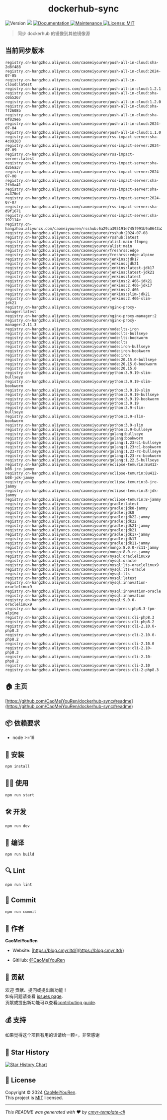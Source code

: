 <h1 align="center">dockerhub-sync </h1>
<p>
  <img alt="Version" src="https://img.shields.io/badge/version-0.1.0-blue.svg?cacheSeconds=2592000" />
  <img src="https://img.shields.io/badge/node-%3E%3D16-blue.svg" />
  <a href="https://github.com/CaoMeiYouRen/dockerhub-sync#readme" target="_blank">
    <img alt="Documentation" src="https://img.shields.io/badge/documentation-yes-brightgreen.svg" />
  </a>
  <a href="https://github.com/CaoMeiYouRen/dockerhub-sync/graphs/commit-activity" target="_blank">
    <img alt="Maintenance" src="https://img.shields.io/badge/Maintained%3F-yes-green.svg" />
  </a>
  <a href="https://github.com/CaoMeiYouRen/dockerhub-sync/blob/master/LICENSE" target="_blank">
    <img alt="License: MIT" src="https://img.shields.io/github/license/CaoMeiYouRen/dockerhub-sync?color=yellow" />
  </a>
</p>


> 同步 dockerhub 的镜像到其他镜像源

## 当前同步版本

<!-- DOCKER_START -->
```
registry.cn-hangzhou.aliyuncs.com/caomeiyouren/push-all-in-cloud:sha-2d8f488
registry.cn-hangzhou.aliyuncs.com/caomeiyouren/push-all-in-cloud:2024-07-05
registry.cn-hangzhou.aliyuncs.com/caomeiyouren/push-all-in-cloud:latest
registry.cn-hangzhou.aliyuncs.com/caomeiyouren/push-all-in-cloud:1.2.1
registry.cn-hangzhou.aliyuncs.com/caomeiyouren/push-all-in-cloud:sha-c0a5267
registry.cn-hangzhou.aliyuncs.com/caomeiyouren/push-all-in-cloud:1.2.0
registry.cn-hangzhou.aliyuncs.com/caomeiyouren/push-all-in-cloud:sha-ff2608b
registry.cn-hangzhou.aliyuncs.com/caomeiyouren/push-all-in-cloud:sha-0f829e6
registry.cn-hangzhou.aliyuncs.com/caomeiyouren/push-all-in-cloud:2024-07-04
registry.cn-hangzhou.aliyuncs.com/caomeiyouren/push-all-in-cloud:1.1.0
registry.cn-hangzhou.aliyuncs.com/caomeiyouren/rss-impact-server:sha-4c09283
registry.cn-hangzhou.aliyuncs.com/caomeiyouren/rss-impact-server:2024-07-09
registry.cn-hangzhou.aliyuncs.com/caomeiyouren/rss-impact-server:latest
registry.cn-hangzhou.aliyuncs.com/caomeiyouren/rss-impact-server:sha-d266a37
registry.cn-hangzhou.aliyuncs.com/caomeiyouren/rss-impact-server:2024-07-08
registry.cn-hangzhou.aliyuncs.com/caomeiyouren/rss-impact-server:sha-2fb8a41
registry.cn-hangzhou.aliyuncs.com/caomeiyouren/rss-impact-server:sha-ac376ef
registry.cn-hangzhou.aliyuncs.com/caomeiyouren/rss-impact-server:2024-07-07
registry.cn-hangzhou.aliyuncs.com/caomeiyouren/rss-impact-server:sha-d9f1671
registry.cn-hangzhou.aliyuncs.com/caomeiyouren/rss-impact-server:sha-192114e
registry.cn-hangzhou.aliyuncs.com/caomeiyouren/rsshub:6a29ca395191e745f991b9a0643a2fa9a66c8730
registry.cn-hangzhou.aliyuncs.com/caomeiyouren/rsshub:2024-07-08
registry.cn-hangzhou.aliyuncs.com/caomeiyouren/rsshub:latest
registry.cn-hangzhou.aliyuncs.com/caomeiyouren/alist:main-ffmpeg
registry.cn-hangzhou.aliyuncs.com/caomeiyouren/alist:main
registry.cn-hangzhou.aliyuncs.com/caomeiyouren/freshrss:edge
registry.cn-hangzhou.aliyuncs.com/caomeiyouren/freshrss:edge-alpine
registry.cn-hangzhou.aliyuncs.com/caomeiyouren/jenkins:jdk17
registry.cn-hangzhou.aliyuncs.com/caomeiyouren/jenkins:jdk21
registry.cn-hangzhou.aliyuncs.com/caomeiyouren/jenkins:latest-jdk17
registry.cn-hangzhou.aliyuncs.com/caomeiyouren/jenkins:latest-jdk21
registry.cn-hangzhou.aliyuncs.com/caomeiyouren/jenkins:latest
registry.cn-hangzhou.aliyuncs.com/caomeiyouren/jenkins:2.466-jdk21
registry.cn-hangzhou.aliyuncs.com/caomeiyouren/jenkins:2.466-jdk17
registry.cn-hangzhou.aliyuncs.com/caomeiyouren/jenkins:2.466
registry.cn-hangzhou.aliyuncs.com/caomeiyouren/jenkins:slim-jdk21
registry.cn-hangzhou.aliyuncs.com/caomeiyouren/jenkins:2.466-slim-jdk21
registry.cn-hangzhou.aliyuncs.com/caomeiyouren/nginx-proxy-manager:latest
registry.cn-hangzhou.aliyuncs.com/caomeiyouren/nginx-proxy-manager:2
registry.cn-hangzhou.aliyuncs.com/caomeiyouren/nginx-proxy-manager:2.11.3
registry.cn-hangzhou.aliyuncs.com/caomeiyouren/node:lts-iron
registry.cn-hangzhou.aliyuncs.com/caomeiyouren/node:lts-bullseye
registry.cn-hangzhou.aliyuncs.com/caomeiyouren/node:lts-bookworm
registry.cn-hangzhou.aliyuncs.com/caomeiyouren/node:lts
registry.cn-hangzhou.aliyuncs.com/caomeiyouren/node:iron-bullseye
registry.cn-hangzhou.aliyuncs.com/caomeiyouren/node:iron-bookworm
registry.cn-hangzhou.aliyuncs.com/caomeiyouren/node:iron
registry.cn-hangzhou.aliyuncs.com/caomeiyouren/node:20.15.0-bullseye
registry.cn-hangzhou.aliyuncs.com/caomeiyouren/node:20.15.0-bookworm
registry.cn-hangzhou.aliyuncs.com/caomeiyouren/node:20.15.0
registry.cn-hangzhou.aliyuncs.com/caomeiyouren/python:3.9.19-slim-bullseye
registry.cn-hangzhou.aliyuncs.com/caomeiyouren/python:3.9.19-slim-bookworm
registry.cn-hangzhou.aliyuncs.com/caomeiyouren/python:3.9.19-slim
registry.cn-hangzhou.aliyuncs.com/caomeiyouren/python:3.9.19-bullseye
registry.cn-hangzhou.aliyuncs.com/caomeiyouren/python:3.9.19-bookworm
registry.cn-hangzhou.aliyuncs.com/caomeiyouren/python:3.9.19
registry.cn-hangzhou.aliyuncs.com/caomeiyouren/python:3.9-slim-bullseye
registry.cn-hangzhou.aliyuncs.com/caomeiyouren/python:3.9-slim-bookworm
registry.cn-hangzhou.aliyuncs.com/caomeiyouren/python:3.9-slim
registry.cn-hangzhou.aliyuncs.com/caomeiyouren/python:3.9-bullseye
registry.cn-hangzhou.aliyuncs.com/caomeiyouren/golang:bullseye
registry.cn-hangzhou.aliyuncs.com/caomeiyouren/golang:bookworm
registry.cn-hangzhou.aliyuncs.com/caomeiyouren/golang:1.23rc1-bullseye
registry.cn-hangzhou.aliyuncs.com/caomeiyouren/golang:1.23rc1-bookworm
registry.cn-hangzhou.aliyuncs.com/caomeiyouren/golang:1.23-rc-bullseye
registry.cn-hangzhou.aliyuncs.com/caomeiyouren/golang:1.23-rc-bookworm
registry.cn-hangzhou.aliyuncs.com/caomeiyouren/golang:1.22.5-bullseye
registry.cn-hangzhou.aliyuncs.com/caomeiyouren/eclipse-temurin:8u412-b08-jre-jammy
registry.cn-hangzhou.aliyuncs.com/caomeiyouren/eclipse-temurin:8u412-b08-jdk-jammy
registry.cn-hangzhou.aliyuncs.com/caomeiyouren/eclipse-temurin:8-jre-jammy
registry.cn-hangzhou.aliyuncs.com/caomeiyouren/eclipse-temurin:8-jdk-jammy
registry.cn-hangzhou.aliyuncs.com/caomeiyouren/eclipse-temurin:8-jammy
registry.cn-hangzhou.aliyuncs.com/caomeiyouren/gradle:latest
registry.cn-hangzhou.aliyuncs.com/caomeiyouren/gradle:jdk8-jammy
registry.cn-hangzhou.aliyuncs.com/caomeiyouren/gradle:jdk8
registry.cn-hangzhou.aliyuncs.com/caomeiyouren/gradle:jdk22-jammy
registry.cn-hangzhou.aliyuncs.com/caomeiyouren/gradle:jdk22
registry.cn-hangzhou.aliyuncs.com/caomeiyouren/gradle:jdk21-jammy
registry.cn-hangzhou.aliyuncs.com/caomeiyouren/gradle:jdk21
registry.cn-hangzhou.aliyuncs.com/caomeiyouren/gradle:jdk17-jammy
registry.cn-hangzhou.aliyuncs.com/caomeiyouren/gradle:jdk17
registry.cn-hangzhou.aliyuncs.com/caomeiyouren/gradle:jdk11-jammy
registry.cn-hangzhou.aliyuncs.com/caomeiyouren/mongo:8.0.0-rc11-jammy
registry.cn-hangzhou.aliyuncs.com/caomeiyouren/mongo:8.0-rc-jammy
registry.cn-hangzhou.aliyuncs.com/caomeiyouren/mysql:oraclelinux9
registry.cn-hangzhou.aliyuncs.com/caomeiyouren/mysql:oracle
registry.cn-hangzhou.aliyuncs.com/caomeiyouren/mysql:lts-oraclelinux9
registry.cn-hangzhou.aliyuncs.com/caomeiyouren/mysql:lts-oracle
registry.cn-hangzhou.aliyuncs.com/caomeiyouren/mysql:lts
registry.cn-hangzhou.aliyuncs.com/caomeiyouren/mysql:latest
registry.cn-hangzhou.aliyuncs.com/caomeiyouren/mysql:innovation-oraclelinux9
registry.cn-hangzhou.aliyuncs.com/caomeiyouren/mysql:innovation-oracle
registry.cn-hangzhou.aliyuncs.com/caomeiyouren/mysql:innovation
registry.cn-hangzhou.aliyuncs.com/caomeiyouren/mysql:9.0.0-oraclelinux9
registry.cn-hangzhou.aliyuncs.com/caomeiyouren/wordpress:php8.3-fpm-alpine
registry.cn-hangzhou.aliyuncs.com/caomeiyouren/wordpress:cli-php8.3
registry.cn-hangzhou.aliyuncs.com/caomeiyouren/wordpress:cli-php8.2
registry.cn-hangzhou.aliyuncs.com/caomeiyouren/wordpress:cli-2.10.0-php8.3
registry.cn-hangzhou.aliyuncs.com/caomeiyouren/wordpress:cli-2.10.0-php8.2
registry.cn-hangzhou.aliyuncs.com/caomeiyouren/wordpress:cli-2.10.0
registry.cn-hangzhou.aliyuncs.com/caomeiyouren/wordpress:cli-2.10-php8.3
registry.cn-hangzhou.aliyuncs.com/caomeiyouren/wordpress:cli-2.10-php8.2
registry.cn-hangzhou.aliyuncs.com/caomeiyouren/wordpress:cli-2.10
registry.cn-hangzhou.aliyuncs.com/caomeiyouren/wordpress:cli-2-php8.3
```
<!-- DOCKER_END -->

## 🏠 主页

[https://github.com/CaoMeiYouRen/dockerhub-sync#readme](https://github.com/CaoMeiYouRen/dockerhub-sync#readme)


## 📦 依赖要求


- node >=16

## 🚀 安装

```sh
npm install
```

## 👨‍💻 使用

```sh
npm run start
```

## 🛠️ 开发

```sh
npm run dev
```

## 🔧 编译

```sh
npm run build
```

## 🔍 Lint

```sh
npm run lint
```

## 💾 Commit

```sh
npm run commit
```


## 👤 作者


**CaoMeiYouRen**

* Website: [https://blog.cmyr.ltd/](https://blog.cmyr.ltd/)

* GitHub: [@CaoMeiYouRen](https://github.com/CaoMeiYouRen)


## 🤝 贡献

欢迎 贡献、提问或提出新功能！<br />如有问题请查看 [issues page](https://github.com/CaoMeiYouRen/dockerhub-sync/issues). <br/>贡献或提出新功能可以查看[contributing guide](https://github.com/CaoMeiYouRen/dockerhub-sync/blob/master/CONTRIBUTING.md).

## 💰 支持

如果觉得这个项目有用的话请给一颗⭐️，非常感谢

## 🌟 Star History

[![Star History Chart](https://api.star-history.com/svg?repos=CaoMeiYouRen/dockerhub-sync&type=Date)](https://star-history.com/#CaoMeiYouRen/dockerhub-sync&Date)

## 📝 License

Copyright © 2024 [CaoMeiYouRen](https://github.com/CaoMeiYouRen).<br />
This project is [MIT](https://github.com/CaoMeiYouRen/dockerhub-sync/blob/master/LICENSE) licensed.

***
_This README was generated with ❤️ by [cmyr-template-cli](https://github.com/CaoMeiYouRen/cmyr-template-cli)_

